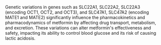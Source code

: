 Genetic variations in genes such as SLC22A1, SLC22A2, SLC22A3 (encoding OCT1, OCT2, and OCT3), and SLC47A1, SLC47A2 (encoding MATE1 and MATE2) significantly influence the pharmacokinetics and pharmacodynamics of metformin by affecting drug transport, metabolism, and excretion. These variations can alter metformin's effectiveness and safety, impacting its ability to control blood glucose and its risk of causing lactic acidosis.